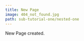 ```yaml
---
title: New Page
image: 404_not_found.jpg
path: sub-tutorial-one/nested-one
---
```

New Page created.